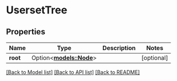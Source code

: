 # UsersetTree

## Properties

Name | Type | Description | Notes
------------ | ------------- | ------------- | -------------
**root** | Option<[**models::Node**](Node.md)> |  | [optional]

[[Back to Model list]](../README.md#documentation-for-models) [[Back to API list]](../README.md#documentation-for-api-endpoints) [[Back to README]](../README.md)


